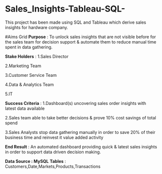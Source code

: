 # Sales_Insights-Tableau-SQL-
This project has been made using SQL and Tableau which derive sales insights for hardware company.

#Aims Grid
**Purpose** : To unlock sales insights that are not visible before for the sales team for decision support & automate them to reduce manual time spent in data gathering.

**Stake Holders** : 
1.Sales Director

2.Marketing Team

3.Customer Service Team

4.Data & Analytics Team

5.IT

**Success Criteria** :
1.Dashboard(s) uncovering sales order insights with latest data available

2.Sales team able to take better decisions & prove 10% cost savings of total spend

3.Sales Analysts stop data gathering manually in order to save 20% of their business time and reinvest it value added activity

**End Result** : An automated dashboard providing quick & latest sales insights in order to support data driven decísion making.


**Data Source : MySQL**
**Tables** : Customers,Date,Markets,Products,Transactions



